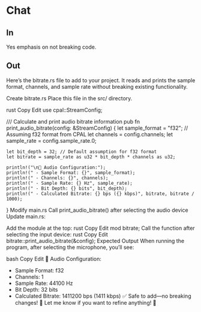 # Chat

## In

Yes emphasis on not breaking code.

## Out

Here’s the bitrate.rs file to add to your project. It reads and prints the sample format, channels, and sample rate without breaking existing functionality.

Create bitrate.rs
Place this file in the src/ directory.

rust
Copy
Edit
use cpal::StreamConfig;

/// Calculate and print audio bitrate information
pub fn print_audio_bitrate(config: &StreamConfig) {
    let sample_format = "f32"; // Assuming f32 format from CPAL
    let channels = config.channels;
    let sample_rate = config.sample_rate.0;

    let bit_depth = 32; // Default assumption for f32 format
    let bitrate = sample_rate as u32 * bit_depth * channels as u32;

    println!("\n🎵 Audio Configuration:");
    println!(" - Sample Format: {}", sample_format);
    println!(" - Channels: {}", channels);
    println!(" - Sample Rate: {} Hz", sample_rate);
    println!(" - Bit Depth: {} bits", bit_depth);
    println!(" - Calculated Bitrate: {} bps ({} kbps)", bitrate, bitrate / 1000);
}
Modify main.rs
Call print_audio_bitrate() after selecting the audio device
Update main.rs:

Add the module at the top:
rust
Copy
Edit
mod bitrate;
Call the function after selecting the input device:
rust
Copy
Edit
bitrate::print_audio_bitrate(&config);
Expected Output
When running the program, after selecting the microphone, you’ll see:

bash
Copy
Edit
🎵 Audio Configuration:
 - Sample Format: f32
 - Channels: 1
 - Sample Rate: 44100 Hz
 - Bit Depth: 32 bits
 - Calculated Bitrate: 1411200 bps (1411 kbps)
✅ Safe to add—no breaking changes! 🚀
Let me know if you want to refine anything! 🎯
